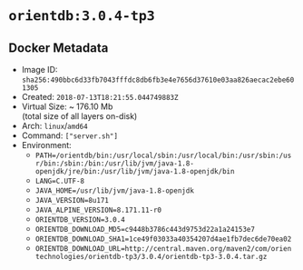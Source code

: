 # `orientdb:3.0.4-tp3`

## Docker Metadata

- Image ID: `sha256:490bbc6d33fb7043fffdc8db6fb3e4e7656d37610e03aa826aecac2ebe601305`
- Created: `2018-07-13T18:21:55.044749883Z`
- Virtual Size: ~ 176.10 Mb  
  (total size of all layers on-disk)
- Arch: `linux`/`amd64`
- Command: `["server.sh"]`
- Environment:
  - `PATH=/orientdb/bin:/usr/local/sbin:/usr/local/bin:/usr/sbin:/usr/bin:/sbin:/bin:/usr/lib/jvm/java-1.8-openjdk/jre/bin:/usr/lib/jvm/java-1.8-openjdk/bin`
  - `LANG=C.UTF-8`
  - `JAVA_HOME=/usr/lib/jvm/java-1.8-openjdk`
  - `JAVA_VERSION=8u171`
  - `JAVA_ALPINE_VERSION=8.171.11-r0`
  - `ORIENTDB_VERSION=3.0.4`
  - `ORIENTDB_DOWNLOAD_MD5=c9448b3786c443d9753d22a1a24153e7`
  - `ORIENTDB_DOWNLOAD_SHA1=1ce49f03033a40354207d4ae1fb7dec6de70ea02`
  - `ORIENTDB_DOWNLOAD_URL=http://central.maven.org/maven2/com/orientechnologies/orientdb-tp3/3.0.4/orientdb-tp3-3.0.4.tar.gz`
